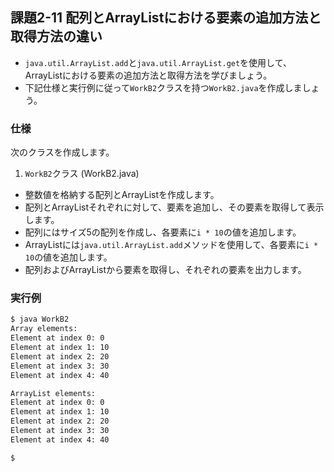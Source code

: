 ## 課題2-11 配列とArrayListにおける要素の追加方法と取得方法の違い

- `java.util.ArrayList.add`と`java.util.ArrayList.get`を使用して、ArrayListにおける要素の追加方法と取得方法を学びましょう。
- 下記仕様と実行例に従って`WorkB2`クラスを持つ`WorkB2.java`を作成しましょう。

### 仕様

次のクラスを作成します。

1. `WorkB2`クラス (WorkB2.java)

- 整数値を格納する配列とArrayListを作成します。
- 配列とArrayListそれぞれに対して、要素を追加し、その要素を取得して表示します。
- 配列にはサイズ5の配列を作成し、各要素に`i * 10`の値を追加します。
- ArrayListには`java.util.ArrayList.add`メソッドを使用して、各要素に`i * 10`の値を追加します。
- 配列およびArrayListから要素を取得し、それぞれの要素を出力します。

### 実行例

```sh
$ java WorkB2
Array elements:
Element at index 0: 0
Element at index 1: 10
Element at index 2: 20
Element at index 3: 30
Element at index 4: 40

ArrayList elements:
Element at index 0: 0
Element at index 1: 10
Element at index 2: 20
Element at index 3: 30
Element at index 4: 40

$
```